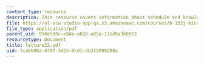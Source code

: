 ```yaml
---
content_type: resource
description: This resourse covers information about schedule and knowles microphone.
file: https://ol-ocw-studio-app-qa.s3.amazonaws.com/courses/6-152j-micro-nano-processing-technology-fall-2005/fca9b08a479734258c01db3f2099200a_lecture22.pdf
file_type: application/pdf
parent_uid: 950e560c-e84e-a828-a85a-111d9a360052
resourcetype: Document
title: lecture22.pdf
uid: fca9b08a-4797-3425-8c01-db3f2099200a
---
```

